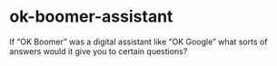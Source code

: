 # ok-boomer-assistant
If “OK Boomer” was a digital assistant like “OK Google” what sorts of answers would it give you to certain questions?
